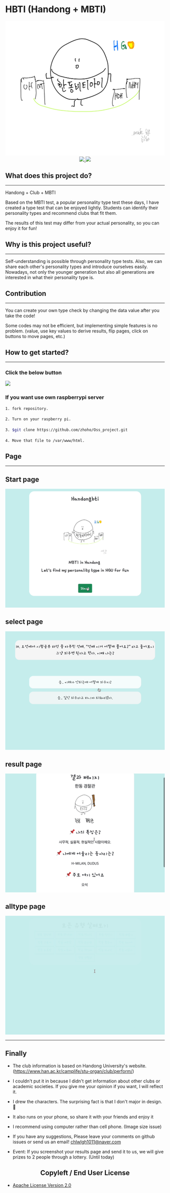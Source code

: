 # HBTI (Handong + MBTI)

<img src = "web/image/mainPage.jpg">
<div align = 'center'>
<a href ="">
<img src = 'https://img.shields.io/badge/Youtube-red?style=for-the-badge'>
</a>
<a href = "https://handongbti.netlify.app">
<img src = 'https://img.shields.io/badge/HandongBTI-lightgreen?style=for-the-badge'>
</a>
</div>

## What does this project do?
---
Handong + Club + MBTI <br>

<!-- 요즘 유행하는 성격유형검사인 MBTI 검사를 기반으로 가볍게 즐길 수 있는 유형검사를 만들었습니다. 학생들은 자신의 성격 유형을 파악할 수 있으며, 이에 어울리는 동아리도 추천 해줍니다.  -->

Based on the MBTI test, a popular personality type test these days, I have created a type test that can be enjoyed lightly. Students can identify their personality types and recommend clubs that fit them.

The results of this test may differ from your actual personality, so you can enjoy it for fun!

## Why is this project useful? 
---
<!-- 성격유형검사를 통해 자기 이해가 가능합니다. 또한 서로의 성격유형을 공유하며 자신을 쉽게 소개할 수 있습니다. 요즘 젊은 세대 뿐 아니라 모든 세대들이 자신의 성격유형이 무엇인지에 대해 관심이 많습니다. -->
Self-understanding is possible through personality type tests. Also, we can share each other's personality types and introduce ourselves easily. Nowadays, not only the younger generation but also all generations are interested in what their personality type is.
 <br>
<!-- 이 검사의 결과는 실제 자신의 성격과 다를 수 있으므로 재미로 즐겨주시면 될 것 같습니다! -->

## Contribution
---
You can create your own type check by changing the data value after you take the code!

Some codes may not be efficient, but implementing simple features is no problem. (value, use key values to derive results, flip pages, click on buttons to move pages, etc.)


## How to get started?
---
### Click the below button <br>

<a href = "https://handongbti.netlify.app">
<img src = 'https://img.shields.io/badge/HandongBTI-lightgreen?style=for-the-badge'>
</a>


### If you want use own raspberrypi server

~~~bash
1. fork repository.

2. Turn on your raspberry pi.

3. $git clone https://github.com/zhoho/Oss_project.git

4. Move that file to /var/www/html.
~~~



## Page
---
## Start page
<img src = "web/image/start.gif">

## select page
<img src = "web/image/select.gif">

## result page
<img src = "web/image/result.gif">

## alltype page
<img src = "web/image/alltype.gif">

---

## Finally

- The club information is based on Handong University's website. (https://www.han.ac.kr/camplife/stu-organ/club/perform/)

- I couldn't put it in because I didn't get information about other clubs or academic societies. If you give me your opinion if you want, I will reflect it.

- I drew the characters. The surprising fact is that I don't major in design. 🤣

- It also runs on your phone, so share it with your friends and enjoy it

- I recommend using computer rather than cell phone. (Image size issue) 

- If you have any suggestions, Please leave your comments on github issues or send us an email! chlwlgh1011@naver.com

- Event: If you screenshot your results page and send it to us, we will give prizes to 2 people through a lottery. (Until today)


<h2 id="License"align='center'>Copyleft / End User License</h2>

* [Apache License Version 2.0](https://github.com/zhoho/Oss_project/blob/master/LICENCE)
